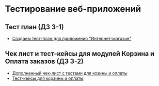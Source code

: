 # Тестирование веб-приложений
## Тест план (ДЗ 3-1)
 - [Создаем тест-план для приложения "Интернет-магазин"](https://docs.google.com/spreadsheets/d/1A8n3wQqDWloXc_eVPLix0IUSLFXnO9ZVXTKueKGhkOI/edit?usp=sharing)
## Чек лист и тест-кейсы для модулей Корзина и Оплата заказов (ДЗ 3-2)
 - [Дополненный чек-лист с тестами для козины и оплаты](https://docs.google.com/spreadsheets/d/1enoS2DGDf8oWxUVs3VxNlm0h3WBszfoC2psUwFJLD8k/edit?usp=sharing)
 - [Тест-кейсы для корзины и оплаты](https://github.com/ArtemGorb/web/blob/main/G7_WebTestCases_ArtemG.pdf)
